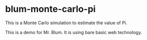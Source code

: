 # blum-monte-carlo-pi
This is a Monte Carlo simulation to estimate the value of Pi.

This is a demo for Mr. Blum. It is using bare basic web technology.
